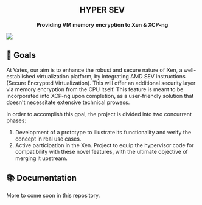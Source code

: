 <h2 align="center"><b>HYPER SEV</b></h2>
<p align="center"><b>Providing VM memory encryption to Xen & XCP-ng</b></p>

![](https://repository-images.githubusercontent.com/709190718/e9746113-6771-46fd-bb0a-0ed512bd1fa4)

## 🎯 Goals

At Vates, our aim is to enhance the robust and secure nature of Xen, a well-established virtualization platform, by integrating AMD SEV instructions (Secure Encrypted Virtualization). This will offer an additional security layer via memory encryption from the CPU itself. This feature is meant to be incorporated into XCP-ng upon completion, as a user-friendly solution that doesn't necessitate extensive technical prowess.

In order to accomplish this goal, the project is divided into two concurrent phases:

1. Development of a prototype to illustrate its functionality and verify the concept in real use cases.
2. Active participation in the Xen. Project to equip the hypervisor code for compatibility with these novel features, with the ultimate objective of merging it upstream.

## 📚 Documentation

More to come soon in this repository.